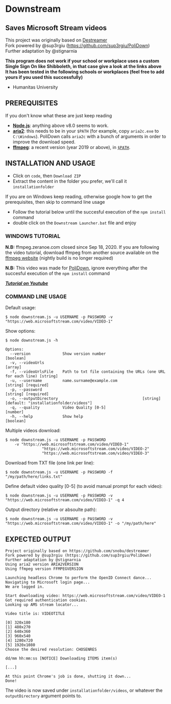 # Downstream

## Saves Microsoft Stream videos

This project was originally based on [Destreamer](https://github.com/snobu/destreamer)  
Fork powered by @sup3rgiu (https://github.com/sup3rgiu/PoliDown)  
Further adaptation by @stignarnia

**This program does not work if your school or workplace uses a custom Single Sign On like Shibboleth, in that case give a look at the links above**  
**It has been tested in the following schools or workplaces (feel free to add yours if you used this successfully)**
* Humanitas University

## PREREQUISITES
If you don't know what these are just keep reading

* [**Node.js**](https://nodejs.org/it/download/): anything above v8.0 seems to work.
* [**aria2**](https://github.com/aria2/aria2/releases): this needs to be in your `$PATH` (for example, copy `aria2c.exe` to `C:\Windows`). PoliDown calls `aria2c` with a bunch of arguments in order to improve the download speed.
* [**ffmpeg**](https://www.ffmpeg.org/download.html): a recent version (year 2019 or above), in [`$PATH`](https://www.thewindowsclub.com/how-to-install-ffmpeg-on-windows-10).

## INSTALLATION AND USAGE

* Click on `code`, then `Download ZIP`
* Extract the content in the folder you prefer, we'll call it `installationfolder`

If you are on Windows keep reading, otherwise google how to get the prerequisites, then skip to command line usage

* Follow the tutorial below until the succesful execution of the `npm install` command
* double click on the `Downstream Launcher.bat` file and enjoy

### WINDOWS TUTORIAL
**N.B:** ffmpeg.zeranoe.com closed since Sep 18, 2020. If you are following the video tutorial, download ffmpeg from another source available on the [ffmpeg website](https://www.ffmpeg.org/download.html) (nightly build is no longer required)

**N.B:** This video was made for [PoliDown](https://github.com/sup3rgiu/PoliDown), ignore everything after the succesful execution of the `npm install` command

***[Tutorial on Youtube](https://www.youtube.com/watch?v=iZgea4t5YW4)***

### COMMAND LINE USAGE

Default usage:
```
$ node downstream.js -u USERNAME -p PASSWORD -v "https://web.microsoftstream.com/video/VIDEO-1"
```

Show options:
```
$ node downstream.js -h

Options:
  --version              Show version number                           [boolean]
  -v, --videoUrls                                                      [array]
  -f, --videoUrlsFile    Path to txt file containing the URLs (one URL for each line) [string]
  -u, --username         name.surname@example.com                 [string] [required]
  -p, --password                                                  [string] [required]
  -o, --outputDirectory                             		[string] [default: "installationfolder/videos"]
  -q, --quality          Video Quality [0-5]                            [number]
  -h, --help             Show help                                     [boolean]
```

Multiple videos download:
```
$ node downstream.js -u USERNAME -p PASSWORD
    -v "https://web.microsoftstream.com/video/VIDEO-1"
                "https://web.microsoftstream.com/video/VIDEO-2"
                "https://web.microsoftstream.com/video/VIDEO-3"
```

Download from TXT file (one link per line):
```
$ node downstream.js -u USERNAME -p PASSWORD -f "/my/path/here/links.txt"
```

Define default video quality [0-5] (to avoid manual prompt for each video):
```
$ node downstream.js -u USERNAME -p PASSWORD -v "https://web.microsoftstream.com/video/VIDEO-1" -q 4
```

Output directory (relative or absoulte path):
```
$ node downstream.js -u USERNAME -p PASSWORD -v "https://web.microsoftstream.com/video/VIDEO-1" -o "/my/path/here"
```

## EXPECTED OUTPUT

```
Project originally based on https://github.com/snobu/destreamer
Fork powered by @sup3rgiu (https://github.com/sup3rgiu/PoliDown)
Further adaptation by @stignarnia
Using aria2 version ARIA2VERSION
Using ffmpeg version FFMPEGVERSION

Launching headless Chrome to perform the OpenID Connect dance...
Navigating to Microsoft login page...
We are logged in.

Start downloading video: https://web.microsoftstream.com/video/VIDEO-1
Got required authentication cookies.
Looking up AMS stream locator...

Video title is: VIDEOTITLE

[0] 320x180
[1] 480x270
[2] 640x360
[3] 960x540
[4] 1280x720
[5] 1920x1080
Choose the desired resolution: CHOSENRES

dd/mm hh:mm:ss [NOTICE] Downloading ITEMS item(s)

[...]

At this point Chrome's job is done, shutting it down...
Done!
```

The video is now saved under `installationfolder/videos`, or whatever the `outputDirectory` argument points to.
